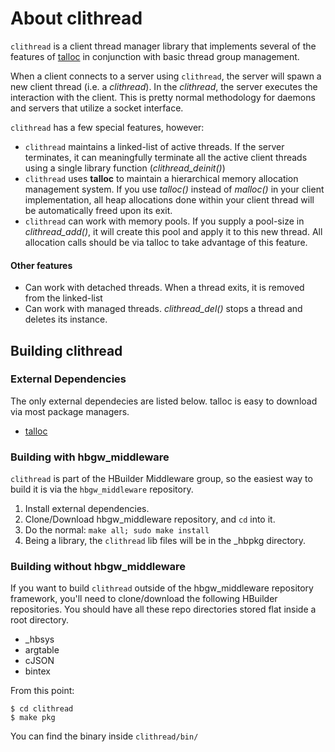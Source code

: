 # About clithread

`clithread` is a client thread manager library that implements several of the features of [talloc](https://talloc.samba.org/talloc/doc/html/index.html) in conjunction with basic thread group management.  

When a client connects to a server using `clithread`, the server will spawn a new client thread (i.e. a _clithread_). In the _clithread_, the server executes the interaction with the client.  This is pretty normal methodology for daemons and servers that utilize a socket interface.  

`clithread` has a few special features, however:

* `clithread` maintains a linked-list of active threads.  If the server terminates, it can meaningfully terminate all the active client threads using a single library function (_clithread\_deinit()_)
* `clithread` uses **talloc** to maintain a hierarchical memory allocation management system.  If you use _talloc()_ instead of _malloc()_ in your client implementation, all heap allocations done within your client thread will be automatically freed upon its exit.
* `clithread` can work with memory pools.  If you supply a pool-size in _clithread\_add()_, it will create this pool and apply it to this new thread.  All allocation calls should be via talloc to take advantage of this feature.

#### Other features
* Can work with detached threads.  When a thread exits, it is removed from the linked-list
* Can work with managed threads.  _clithread\_del()_ stops a thread and deletes its instance.

## Building clithread

### External Dependencies

The only external dependecies are listed below.  talloc is easy to download via most package managers.

* [talloc](https://talloc.samba.org/talloc/doc/html/index.html)

### Building with hbgw_middleware

`clithread` is part of the HBuilder Middleware group, so the easiest way to build it is via the `hbgw_middleware` repository.  

1. Install external dependencies.
2. Clone/Download hbgw_middleware repository, and `cd` into it.
3. Do the normal: `make all; sudo make install` 
4. Being a library, the `clithread` lib files will be in the _hbpkg directory.

### Building without hbgw_middleware

If you want to build `clithread` outside of the hbgw_middleware repository framework, you'll need to clone/download the following HBuilder repositories.  You should have all these repo directories stored flat inside a root directory.

* _hbsys
* argtable
* cJSON
* bintex

From this point:

```
$ cd clithread
$ make pkg
```

You can find the binary inside `clithread/bin/`